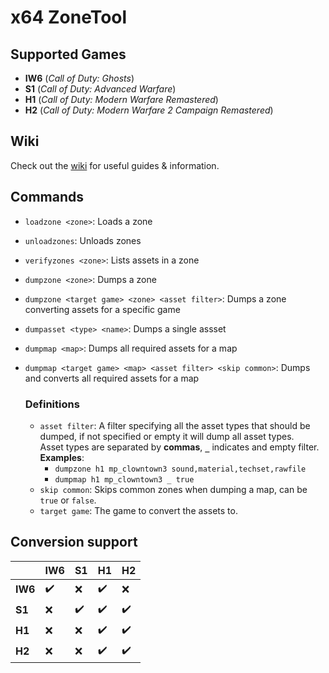 # x64 ZoneTool

## Supported Games
* **IW6** (*Call of Duty: Ghosts*)
* **S1** (*Call of Duty: Advanced Warfare*)
* **H1** (*Call of Duty: Modern Warfare Remastered*)
* **H2** (*Call of Duty: Modern Warfare 2 Campaign Remastered*)

## Wiki
Check out the [wiki](https://github.com/Joelrau/x64-zt/wiki) for useful guides & information.

## Commands
* `loadzone <zone>`: Loads a zone
* `unloadzones`: Unloads zones
* `verifyzones <zone>`: Lists assets in a zone
* `dumpzone <zone>`: Dumps a zone
* `dumpzone <target game> <zone> <asset filter>`: Dumps a zone converting assets for a specific game
* `dumpasset <type> <name>`: Dumps a single assset
* `dumpmap <map>`: Dumps all required assets for a map
* `dumpmap <target game> <map> <asset filter> <skip common>`: Dumps and converts all required assets for a map

  ### Definitions
  * `asset filter`: A filter specifying all the asset types that should be dumped, if not specified or empty it will dump all asset types.  
  Asset types are separated by **commas**, **`_`** indicates and empty filter.   
  **Examples**: 
    - `dumpzone h1 mp_clowntown3 sound,material,techset,rawfile`  
    - `dumpmap h1 mp_clowntown3 _ true`
  * `skip common`: Skips common zones when dumping a map, can be `true` or `false`.
  * `target game`: The game to convert the assets to.

## Conversion support

|| **IW6** | **S1** | **H1** | **H2** |
| --- | --- | --- | --- | --- |
| **IW6** | ✔️ | ❌ | ✔️ | ❌ |
| **S1** | ❌ | ✔️ | ✔️ | ✔️ |
| **H1** | ❌ | ❌ | ✔️ | ✔️ |
| **H2** | ❌ | ❌ | ✔️ | ✔️ |
